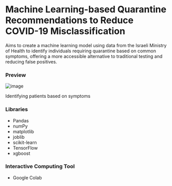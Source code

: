 # Machine Learning-based Quarantine Recommendations to Reduce COVID-19 Misclassification

Aims to create a machine learning model using data from the Israeli Ministry of Health to identify individuals requiring quarantine based on common symptoms, offering a more accessible alternative to traditional testing and reducing false positives.

### Preview

![image](https://github.com/user-attachments/assets/8d5cac64-ecf7-4311-bbc9-00d2ed087ba8)

Identifying patients based on symptoms

### Libraries

- Pandas
- numPy
- matplotlib
- joblib
- scikit-learn
- TensorFlow
- xgboost

### Interactive Computing Tool
- Google Colab
